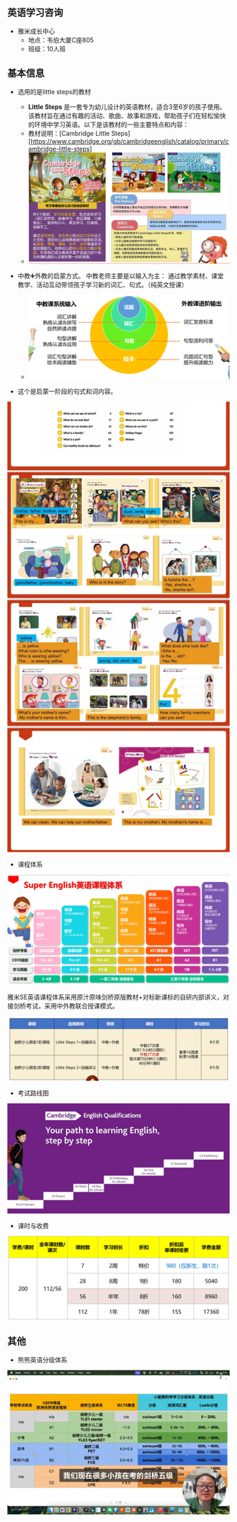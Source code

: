## 英语学习咨询

* 雅米成长中心
  * 地点：韦伯大厦C座805
  * 班级：10人班

## 基本信息

* 选用的是little steps的教材
  * **Little Steps** 是一套专为幼儿设计的英语教材，适合3至6岁的孩子使用。该教材旨在通过有趣的活动、歌曲、故事和游戏，帮助孩子们在轻松愉快的环境中学习英语。以下是该教材的一些主要特点和内容：
  * 教材说明：[Cambridge Little Steps][https://www.cambridge.org/gb/cambridgeenglish/catalog/primary/cambridge-little-steps]
  * ![image-20250216225150000](assets/image-20250216225150000.png)

* 中教➕外教的启蒙方式。 中教老师主要是以输入为主： 通过教学素材、课堂教学、活动互动带领孩子学习新的词汇、句式。（纯英文授课）
  * ![image-20250216225324090](assets/image-20250216225324090.png)

* 这个是启蒙一阶段的句式和词内容。

![image-20250216223759570](assets/image-20250216223759570.png)

* 课程体系

![image-20250216225016856](assets/image-20250216225016856.png)

雅米SE英语课程体系采用原汁原味剑桥原版教材+对标新课标的自研内部讲义，对接剑桥考试，采用中外教联合授课模式。

![image-20250216225519726](assets/image-20250216225519726.png)

* 考试路线图

![image-20250216225118420](assets/image-20250216225118420.png)

* 课时与收费

![image-20250216225622986](assets/image-20250216225622986.png)



## 其他



* 熊熊英语分级体系

![image-20250216230218407](assets/image-20250216230218407.png)

